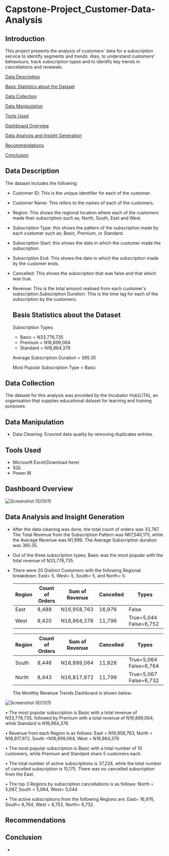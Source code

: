 # Capstone-Project_Customer-Data-Analysis

## Introduction

This project presents the analysis of customers' data for a subscription service to identify segments and trends. Also, to understand customers' behaviours, track subscription types and to identify key trends in cancellations and renewals.

[Data Description](#data-description)

[Basic Statistics about the Dataset](#basic-statistics-about-the-dataset)

[Data Collection](#data-collection)

[Data Manipulation](#data-manipulation)

[Tools Used](#tools-used)

[Dashboard Overview](#dashboard-overview)

[Data Analysis and Insight Generation ](#data-analysis-and-insight-generation)

[Recommendations](#recommendations)

[Conclusion](#conclusion)


## Data Description

The dataset includes the following:

- Customer ID: This is the unique identifier for each of the customer.
- Customer Name: This refers to the names of each of the customers.
- Region: This shows the regional location where each of the customers made their subscription such as; North, South, East and West.
- Subscription Type: this shows the pattern of the subscription made by each customer such as; Basic, Premium, or Standard.
- Subscription Start: this shows the date in which the customer made the subscription.
- Subscription End: This shows the date in which the subscription made by the customer ends.
- Cancelled: This shows the subscription that was false and that which was true.
- Revenue: This is the total amount realised from each customer's subscription.Subscription Duration: This is the time lag for each of the subscription by the customers.

  ## Basis Statistics about the Dataset
  Subscription Types
  - Basic = N33,776,735
  - Premium = N16,899,064
  - Standard = N16,864,376
    
  Average Subscription Duration = 365.35

  Most Popular Subscription Type = Basic

## Data Collection

The dataset for this analysis was provided by the Incubator Hub(LITA), an organisation that supplies educational dataset for learning and training purposes.

## Data Manipulation

- Data Cleaning: Ensured data quality by removing duplicates entries.

## Tools Used
- Microsoft Excel(Download here)
- SQL
- Power BI

## Dashboard Overview

![Screenshot (5)(1)(1)](https://github.com/user-attachments/assets/7a404d38-d570-4bf0-8303-9d718afc87d4)



## Data Analysis and Insight Generation 
- After the data cleaning was done, the total count of orders was 33,787. The Total Revenue from the Subscription Pattern was N67,540,175, while the Average Revenue was N1,999. The Average Subscription duration was 365.35. 
- Out of the three subscription types; Basic was the most popular with the total revenue of N33,776,735.
- There were 20 Distinct Customers with the following Regional breakdown:
  East= 5, West= 5, South= 5, and North= 5.

  |Region|Count of Orders|Sum of Revenue|Cancelled|Types                  |
  |------|---------------|--------------|---------|-----------------------|
  |East  | 8,488         |N16,958,763   | 16,976  |False                  |
  |West  | 8,420         |N16,864,376   | 11,796  |True=5,044  False=6,752|

  |Region|Count of Orders|Sum of Revenue|Cancelled|Types                  |
  |------|---------------|--------------|---------|-----------------------|
  |South |8,446          |N16,899,064   |11,828   |True=5,064  False=6,764|
  |North |8,443          |N16,817,972   |11,799   |True=5,067  False=6,732|
  
  

  The Monthly Revenue Trends Dashboard is shown below:


![Screenshot (6)(1)(1)](https://github.com/user-attachments/assets/e8b6be4a-171d-4b9d-9e66-6b59b8edb9b9)



•	The most popular subscription is Basic with a total revenue of N33,776,735, followed by Premium with a total revenue of N16,899,064, while Standard is N16,864,376.

•	Revenue from each Region is as follows:
East = N16,958,763,   North = N16,817,972,  South =N16,899,064,  West = N16,864,376

•	The most popular subscription is Basic with a total number of 10 customers, while Premium and Standard share 5 customers each.

•	The total number of active subscriptions is 37,224, while the total number of cancelled subscription is 15,175. There was no cancelled subscription from the East. 

•	The top 3 Regions by subscription cancellations is as follows:
North = 5,067,    South = 5,064,    West= 5,044

•	The active subscriptions from the following Regions are:
East= 16,976,  South= 6,764,   West = 6,752,  North= 6,732.



  ## Recommendations

## Conclusion
- 
